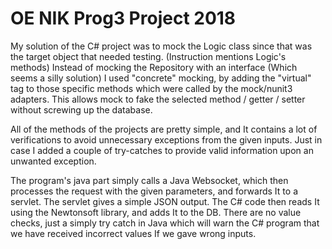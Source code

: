 # OE NIK Prog3 Project 2018

My solution of the C# project was to mock the Logic class since that
was the target object that needed testing. (Instruction mentions Logic's methods)
Instead of mocking the Repository with an interface (Which seems a silly solution)
I used "concrete" mocking, by adding the "virtual" tag to those specific methods
which were called by the mock/nunit3 adapters. This allows mock to fake the selected
method / getter / setter without screwing up the database.

All of the methods of the projects are pretty simple, and It contains a lot of verifications
to avoid unnecessary exceptions from the given inputs. Just in case I added a couple of
try-catches to provide valid information upon an unwanted exception.

The program's java part simply calls a Java Websocket, which then processes the request
with the given parameters, and forwards It to a servlet.
The servlet gives a simple JSON output.
The C# code then reads It using the Newtonsoft library, and adds It to the DB.
There are no value checks, just a simply try catch in Java which will warn the C# program
that we have received incorrect values If we gave wrong inputs.